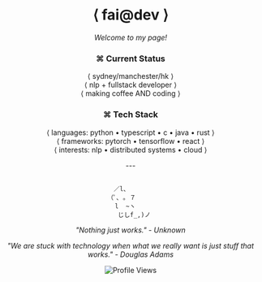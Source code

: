 <div align="center">
<!-- <img src="https://media.giphy.com/media/vFKqnCdLPNOKc/giphy.gif" width="40%" height="40%" /> -->

<div align="center">

# ⟨ fai@dev ⟩

*Welcome to my page!*
  
<!--*Building neural architectures • Full stack developer • Always debugging*-->



</div>

<!-- <img align="right" width="400" src="[https://media.giphy.com/media/vFKqnCdLPNOKc/giphy.gif]"/> -->

<!-- <img align="right" width="400" src="https://github-readme-stats.vercel.app/api?username=chanfaileui&show_icons=true&theme=radical&hide_border=true&bg_color=0d1117&title_color=fb5f8c&text_color=ffffff&icon_color=fb5f8c"/> -->

### ⌘ Current Status

⟨ sydney/manchester/hk ⟩  
⟨ nlp + fullstack developer ⟩  
⟨ making coffee AND coding ⟩  

### ⌘ Tech Stack

⟨ languages: python • typescript • c • java • rust ⟩  
⟨ frameworks: pytorch • tensorflow • react ⟩  
⟨ interests: nlp • distributed systems • cloud ⟩  

</div>

<div align="center">
---

```console

        ／l、             
    （ﾟ､ ｡ ７         
    l  ~ヽ       
  じしf_,)ノ

```

*"Nothing just works." - Unknown*

*"We are stuck with technology when what we really want is just stuff that works." - Douglas Adams*

![Profile Views](https://visitor-badge.laobi.icu/badge?page_id=chanfaileui.chanfaileui&theme=radical) 

</div>
